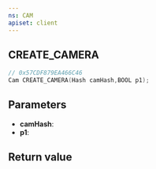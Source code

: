 ```yaml
---
ns: CAM
apiset: client
---
```

## CREATE_CAMERA

```c
// 0x57CDF879EA466C46
Cam CREATE_CAMERA(Hash camHash,BOOL p1);
```


## Parameters
* **camHash**:
* **p1**:

## Return value

